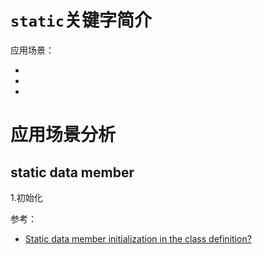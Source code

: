 # `static`关键字简介

应用场景：

-
-
-


# 应用场景分析

## static data member

1.初始化

参考：

- [Static data member initialization in the class definition?](https://stackoverflow.com/questions/55250168/static-data-member-initialization-in-the-class-definition)
